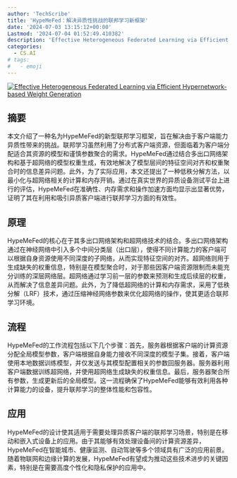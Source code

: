```yaml
---
author: 'TechScribe'
title: 'HypeMeFed：解决异质性挑战的联邦学习新框架'
date: '2024-07-03 13:15:12+00:00'
Lastmod: '2024-07-04 01:52:49.410382'
description: 'Effective Heterogeneous Federated Learning via Efficient Hypernetwork-based Weight Generation'
categories:
  - CS.AI
# tags:
#   - emoji
---
```


[![Effective Heterogeneous Federated Learning via Efficient Hypernetwork-based Weight Generation](https://arxiv-research-1301205113.cos.ap-guangzhou.myqcloud.com/images/2407.03086v1.pdf_0.jpg)](https://arxiv.org/abs/2407.03086v1)

## 摘要

本文介绍了一种名为HypeMeFed的新型联邦学习框架，旨在解决由于客户端能力异质性带来的挑战。联邦学习虽然利用了分布式客户端资源，但面临着为客户端分配适合其资源的模型和谨慎参数聚合的需求。HypeMeFed通过结合多出口网络架构和基于超网络的模型权重生成，有效地解决了模型层间的特征空间对齐和权重聚合时的信息差异问题。此外，为了实际应用，本文还提出了一种低秩分解方法，以最小化与超网络相关的计算和内存开销。通过在真实世界的异质设备测试平台上进行的评估，HypeMeFed在准确性、内存需求和操作加速方面均显示出显著优势，证明了其在利用和吸引异质客户端进行联邦学习方面的有效性。<!--more-->

## 原理

HypeMeFed的核心在于其多出口网络架构和超网络技术的结合。多出口网络架构通过在神经网络中引入多个中间分类层（出口层），使得不同计算能力的客户端可以根据自身资源使用不同深度的子网络，从而实现特征空间的对齐。超网络则用于生成缺失的权重信息，特别是在模型聚合时，对于那些因客户端资源限制而未能充分训练的深层网络层。超网络通过学习前一层的参数来预测和生成后续层的权重，从而解决了信息差异问题。此外，为了降低超网络的计算和内存需求，采用了低秩分解（LRF）技术，通过压缩神经网络参数来优化超网络的操作，使其更适合联邦学习环境。

## 流程

HypeMeFed的工作流程包括以下几个步骤：首先，服务器根据客户端的计算资源分配全局模型参数，客户端根据自身能力接收不同深度的模型子集。接着，客户端使用本地数据训练模型，并仅发送与其模型配置相关的参数回服务器。服务器利用客户端数据训练超网络，并使用超网络生成缺失的权重信息。最后，服务器聚合所有参数，生成更新后的全局模型。这一流程确保了HypeMeFed能够有效利用各种计算能力的设备，提升联邦学习的整体性能和包容性。

## 应用

HypeMeFed的设计使其适用于需要处理异质客户端的联邦学习场景，特别是在移动和嵌入式设备上的应用。由于其能够有效处理设备间的计算资源差异，HypeMeFed在智能城市、健康监测、自动驾驶等多个领域具有广泛的应用前景。随着物联网和边缘计算的发展，HypeMeFed有望成为推动这些技术进步的关键因素，特别是在需要高度个性化和隐私保护的应用中。